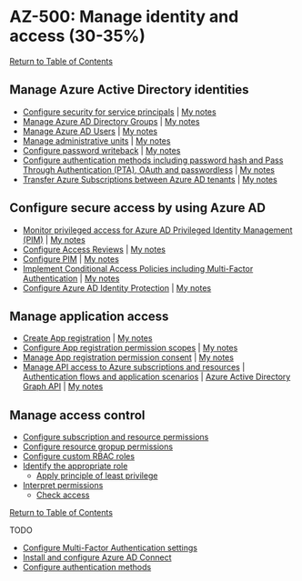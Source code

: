# AZ-500: Manage identity and access (30-35%)

[Return to Table of Contents](../README.md)

## Manage Azure Active Directory identities
* [Configure security for service principals](https://docs.microsoft.com/en-us/azure/active-directory/fundamentals/service-accounts-principal) | [My notes](11-Configure%20security%20for%20service%20principals.md)
* [Manage Azure AD Directory Groups](https://docs.microsoft.com/en-us/microsoft-365/enterprise/manage-microsoft-365-groups) | [My notes](12-Manage%20Azure%20AD%20directory%20groups.md)
* [Manage Azure AD Users](https://docs.microsoft.com/en-us/microsoft-365/enterprise/manage-microsoft-365-accounts) | [My notes](13-Manage%20Azure%20AD%20users.md)
* [Manage administrative units](https://docs.microsoft.com/en-us/azure/active-directory/roles/administrative-units) | [My notes](14-Manage%20administrative%20units.md)
* [Configure password writeback](https://docs.microsoft.com/en-us/azure/active-directory/authentication/concept-sspr-writeback) | [My notes](15-Configure%20password%20writeback.md)
* [Configure authentication methods including password hash and Pass Through Authentication (PTA), OAuth and passwordless](https://docs.microsoft.com/en-us/azure/active-directory/authentication/concept-authentication-methods) | [My notes](16-Configure%20authentication%20methods%20including%20password%20hash%20and%20Pass%20Through%20Authentication%20(PTA),%20OAuth,%20and%20passwordless.md)
* [Transfer Azure Subscriptions between Azure AD tenants](https://docs.microsoft.com/en-us/azure/role-based-access-control/transfer-subscription) | [My notes](17-Transfer%20Azure%20subscriptions%20between%20Azure%20AD%20tenants.md)

## Configure secure access by using Azure AD

* [Monitor privileged access for Azure AD Privileged Identity Management (PIM)](https://docs.microsoft.com/en-us/azure/active-directory/privileged-identity-management/pim-deployment-plan) | [My notes](21-Monitor%20privileged%20access%20for%20Azure%20AD%20Privileged%20Identity%20Management%20(PIM).md)
* [Configure Access Reviews](https://docs.microsoft.com/en-us/azure/active-directory/governance/access-reviews-overview) | [My notes](22-Configure%20Access%20Reviews.md)
* [Configure PIM](https://docs.microsoft.com/en-us/azure/active-directory/privileged-identity-management/pim-getting-started) | [My notes](23-Configure%20PIM.md)
* [Implement Conditional Access Policies including Multi-Factor Authentication](https://docs.microsoft.com/en-us/azure/active-directory/conditional-access/best-practices) | [My notes](24-Implement%20Conditional%20Access%20Policies%20including%20Multi-Factor%20Authentication.md)
* [Configure Azure AD Identity Protection](https://docs.microsoft.com/en-us/azure/active-directory/identity-protection/) | [My notes](25-Configure%20Azure%20AD%20Identity%20Protection.md)

## Manage application access

* [Create App registration](https://docs.microsoft.com/en-us/azure/active-directory/develop/quickstart-register-app) | [My notes](31-Create%20App%20registration.md)
* [Configure App registration permission scopes](https://docs.microsoft.com/en-us/azure/active-directory/develop/v2-permissions-and-consent) | [My notes](32-Configure%20App%20registration%20permission%20scopes.md)
* [Manage App registration permission consent](https://docs.microsoft.com/en-us/azure/active-directory/develop/consent-framework) | [My notes](33-Manage%20App%20registration%20permission%20consent.md)
* [Manage API access to Azure subscriptions and resources](https://docs.microsoft.com/en-us/azure/api-management/api-management-howto-aad) | [Authentication flows and application scenarios](https://docs.microsoft.com/en-us/azure/active-directory/develop/authentication-flows-app-scenarios) | [Azure Active Directory Graph API](https://docs.microsoft.com/en-us/azure/active-directory/develop/active-directory-graph-api) | [My notes](34-Manage%20API%20access%20to%20Azure%20subscriptions%20and%20resources.md)

## Manage access control

* [Configure subscription and resource permissions](https://docs.microsoft.com/en-us/azure/cost-management-billing/manage/add-change-subscription-administrator)
* [Configure resource gropup permissions](https://docs.microsoft.com/en-us/azure/cost-management-billing/manage/add-change-subscription-administrator)
* [Configure custom RBAC roles](https://docs.microsoft.com/en-us/azure/role-based-access-control/custom-roles)
* [Identify the appropriate role](https://docs.microsoft.com/en-us/azure/role-based-access-control/rbac-and-directory-admin-roles)
   * [Apply principle of least privilege]()
* [Interpret permissions]()
   * [Check access]()

[Return to Table of Contents](../README.md)


TODO
* [Configure Multi-Factor Authentication settings](https://docs.microsoft.com/en-us/azure/active-directory/authentication/howto-mfa-mfasettings)
* [Install and configure Azure AD Connect](https://docs.microsoft.com/en-us/azure/active-directory/hybrid/how-to-connect-install-custom)
* [Configure authentication methods](https://docs.microsoft.com/en-us/azure/security/fundamentals/choose-ad-authn)

